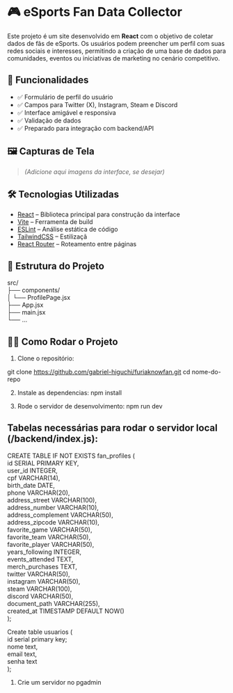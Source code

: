 # 🎮 eSports Fan Data Collector

Este projeto é um site desenvolvido em **React** com o objetivo de coletar dados de fãs de eSports. Os usuários podem preencher um perfil com suas redes sociais e interesses, permitindo a criação de uma base de dados para comunidades, eventos ou iniciativas de marketing no cenário competitivo.

## 🚀 Funcionalidades

- ✅ Formulário de perfil do usuário
- ✅ Campos para Twitter (X), Instagram, Steam e Discord
- ✅ Interface amigável e responsiva
- ✅ Validação de dados
- ✅ Preparado para integração com backend/API

## 🖼️ Capturas de Tela

> *(Adicione aqui imagens da interface, se desejar)*

## 🛠️ Tecnologias Utilizadas

- [React](https://reactjs.org/) – Biblioteca principal para construção da interface
- [Vite](https://vitejs.dev/) – Ferramenta de build
- [ESLint](https://eslint.org/) – Análise estática de código
- [TailwindCSS](https://tailwindcss.com/) – Estilizaçã
- [React Router](https://reactrouter.com/) – Roteamento entre páginas

## 📂 Estrutura do Projeto
src/  
├── components/  
│ └── ProfilePage.jsx  
├── App.jsx  
├── main.jsx  
└── ...  

## 🧑‍💻 Como Rodar o Projeto

1. Clone o repositório:


git clone https://github.com/gabriel-higuchi/furiaknowfan.git 
cd nome-do-repo  

2. Instale as dependencias:
npm install  

3. Rode o servidor de desenvolvimento:
npm run dev  

## Tabelas necessárias para rodar o servidor local (/backend/index.js):
CREATE TABLE IF NOT EXISTS fan_profiles (  
        id SERIAL PRIMARY KEY,  
        user_id INTEGER,  
        cpf VARCHAR(14),  
        birth_date DATE,  
        phone VARCHAR(20),  
        address_street VARCHAR(100),  
        address_number VARCHAR(10),  
        address_complement VARCHAR(50),  
        address_zipcode VARCHAR(10),  
        favorite_game VARCHAR(50),  
        favorite_team VARCHAR(50),  
        favorite_player VARCHAR(50),  
        years_following INTEGER,  
        events_attended TEXT,  
        merch_purchases TEXT,  
        twitter VARCHAR(50),  
        instagram VARCHAR(50),  
        steam VARCHAR(100),  
        discord VARCHAR(50),  
        document_path VARCHAR(255),  
        created_at TIMESTAMP DEFAULT NOW()  
      );  

Create table usuarios (  
	id serial primary key;  
	nome text,  
	email text,  
	senha text  
);  

1. Crie um servidor no pgadmin





